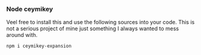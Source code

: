 ### Node ceymikey

Veel free to install this and use the following sources into your code.
This is not a serious project of mine just something I always wanted to mess around with.

```bash
npm i ceymikey-expansion

